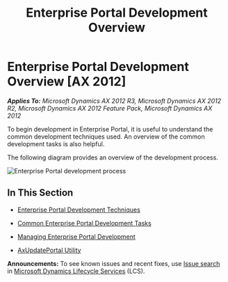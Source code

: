 ﻿---
title: Enterprise Portal Development Overview
TOCTitle: Enterprise Portal Development Overview
ms:assetid: bdb42d10-9a49-471f-accf-1329e2e54025
ms:mtpsurl: https://msdn.microsoft.com/en-us/library/Cc618471(v=AX.60)
ms:contentKeyID: 35246129
ms.date: 12/08/2015
mtps_version: v=AX.60
---

# Enterprise Portal Development Overview [AX 2012]


_**Applies To:** Microsoft Dynamics AX 2012 R3, Microsoft Dynamics AX 2012 R2, Microsoft Dynamics AX 2012 Feature Pack, Microsoft Dynamics AX 2012_

To begin development in Enterprise Portal, it is useful to understand the common development techniques used. An overview of the common development tasks is also helpful.

The following diagram provides an overview of the development process.

![Enterprise Portal development process](images/Cc618471.EPDevOverview(AX.60).png "Enterprise Portal development process")

## In This Section

  - [Enterprise Portal Development Techniques](enterprise-portal-development-techniques.md)  

  - [Common Enterprise Portal Development Tasks](common-enterprise-portal-development-tasks.md)  

  - [Managing Enterprise Portal Development](managing-enterprise-portal-development.md)  

  - [AxUpdatePortal Utility](axupdateportal-utility.md)  

  
**Announcements:** To see known issues and recent fixes, use [Issue search](http://go.microsoft.com/fwlink/?linkid=389258) in [Microsoft Dynamics Lifecycle Services](http://go.microsoft.com/fwlink/?linkid=306505) (LCS).

